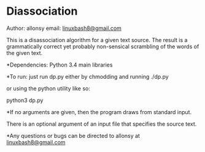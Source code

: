 Diassociation
=============

Author: allonsy
email: linuxbash8@gmail.com

This is a disassociation algorithm for a given text source. The result is a grammatically correct yet probably non-sensical scrambling of the words of the given text.

*Dependencies:
Python 3.4 main libraries


*To run: just run dp.py either by chmodding and running
./dp.py

or using the python utility like so:

python3 dp.py

*If no arguments are given, then the program draws from standard input. 

There is an optional argument of an input file that specifies the source text.

*Any questions or bugs can be directed to allonsy at linuxbash8@gmail.com
